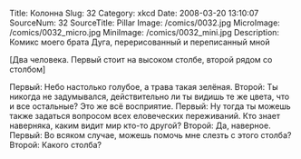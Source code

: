 Title: Колонна 
Slug: 32 
Category: xkcd 
Date: 2008-03-20 13:10:07 
SourceNum: 32 
SourceTitle: Pillar 
Image: /comics/0032.jpg 
MicroImage: /comics/0032_micro.jpg 
MiniImage: /comics/0032_mini.jpg 
Description: Комикс моего брата Дуга, перерисованный и переписанный мной 

[Два человека. Первый стоит на высоком столбе, второй рядом со столбом]

Первый: Небо настолько голубое, а трава такая зелёная.
Второй: Ты никогда не задумывался, действительно ли ты видишь те же цвета, что и все остальные? Это же всё восприятие.
Первый: Ну тогда ты можешь также задаться вопросом всех еловеческих переживаний. Кто знает наверняка, каким видит мир кто-то другой?
Второй: Да, наверное.
Первый: Во всяком случае, можешь помочь мне слезть с этого столба?
Второй: Какого столба?
